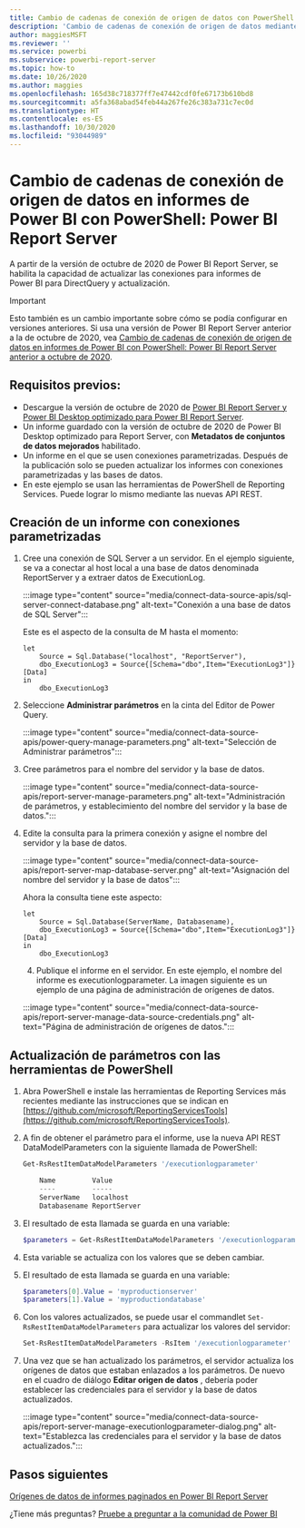 ```yaml
---
title: Cambio de cadenas de conexión de origen de datos con PowerShell
description: 'Cambio de cadenas de conexión de origen de datos mediante API en PowerShell: Power BI Report Server.'
author: maggiesMSFT
ms.reviewer: ''
ms.service: powerbi
ms.subservice: powerbi-report-server
ms.topic: how-to
ms.date: 10/26/2020
ms.author: maggies
ms.openlocfilehash: 165d38c718377ff7e47442cdf0fe67173b610bd8
ms.sourcegitcommit: a5fa368abad54feb44a267fe26c383a731c7ec0d
ms.translationtype: HT
ms.contentlocale: es-ES
ms.lasthandoff: 10/30/2020
ms.locfileid: "93044989"
---
```

# <a name="change-data-source-connection-strings-in-power-bi-reports-with-powershell---power-bi-report-server"></a>Cambio de cadenas de conexión de origen de datos en informes de Power BI con PowerShell: Power BI Report Server


A partir de la versión de octubre de 2020 de Power BI Report Server, se habilita la capacidad de actualizar las conexiones para informes de Power BI para DirectQuery y actualización.

> [!IMPORTANT]
> Esto también es un cambio importante sobre cómo se podía configurar en versiones anteriores. Si usa una versión de Power BI Report Server anterior a la de octubre de 2020, vea [Cambio de cadenas de conexión de origen de datos en informes de Power BI con PowerShell: Power BI Report Server anterior a octubre de 2020](connect-data-source-apis-pre-oct-2020.md).

## <a name="prerequisites"></a>Requisitos previos:
- Descargue la versión de octubre de 2020 de [Power BI Report Server y Power BI Desktop optimizado para Power BI Report Server](https://powerbi.microsoft.com/report-server/).
- Un informe guardado con la versión de octubre de 2020 de Power BI Desktop optimizado para Report Server, con **Metadatos de conjuntos de datos mejorados** habilitado.
- Un informe en el que se usen conexiones parametrizadas. Después de la publicación solo se pueden actualizar los informes con conexiones parametrizadas y las bases de datos.
- En este ejemplo se usan las herramientas de PowerShell de Reporting Services. Puede lograr lo mismo mediante las nuevas API REST.

## <a name="create-a-report-with-parameterized-connections"></a>Creación de un informe con conexiones parametrizadas
    
1. Cree una conexión de SQL Server a un servidor. En el ejemplo siguiente, se va a conectar al host local a una base de datos denominada ReportServer y a extraer datos de ExecutionLog.

    :::image type="content" source="media/connect-data-source-apis/sql-server-connect-database.png" alt-text="Conexión a una base de datos de SQL Server":::

    Este es el aspecto de la consulta de M hasta el momento:

    ```
    let
        Source = Sql.Database("localhost", "ReportServer"),
        dbo_ExecutionLog3 = Source{[Schema="dbo",Item="ExecutionLog3"]}[Data]
    in
        dbo_ExecutionLog3
    ```

2. Seleccione **Administrar parámetros** en la cinta del Editor de Power Query.

    :::image type="content" source="media/connect-data-source-apis/power-query-manage-parameters.png" alt-text="Selección de Administrar parámetros":::

1.  Cree parámetros para el nombre del servidor y la base de datos.

    :::image type="content" source="media/connect-data-source-apis/report-server-manage-parameters.png" alt-text="Administración de parámetros, y establecimiento del nombre del servidor y la base de datos.":::


3. Edite la consulta para la primera conexión y asigne el nombre del servidor y la base de datos.

    :::image type="content" source="media/connect-data-source-apis/report-server-map-database-server.png" alt-text="Asignación del nombre del servidor y la base de datos":::

    Ahora la consulta tiene este aspecto:

    ```
    let
        Source = Sql.Database(ServerName, Databasename),
        dbo_ExecutionLog3 = Source{[Schema="dbo",Item="ExecutionLog3"]}[Data]
    in
        dbo_ExecutionLog3
    ```
    
    4. Publique el informe en el servidor. En este ejemplo, el nombre del informe es executionlogparameter. La imagen siguiente es un ejemplo de una página de administración de orígenes de datos.

    :::image type="content" source="media/connect-data-source-apis/report-server-manage-data-source-credentials.png" alt-text="Página de administración de orígenes de datos.":::

## <a name="update-parameters-using-the-powershell-tools"></a>Actualización de parámetros con las herramientas de PowerShell

1. Abra PowerShell e instale las herramientas de Reporting Services más recientes mediante las instrucciones que se indican en [https://github.com/microsoft/ReportingServicesTools](https://github.com/microsoft/ReportingServicesTools).
    
2.  A fin de obtener el parámetro para el informe, use la nueva API REST DataModelParameters con la siguiente llamada de PowerShell:

    ```powershell
    Get-RsRestItemDataModelParameters '/executionlogparameter'

        Name         Value
        ----         -----
        ServerName   localhost
        Databasename ReportServer
    ```

3. El resultado de esta llamada se guarda en una variable:

    ```powershell
    $parameters = Get-RsRestItemDataModelParameters '/executionlogparameter'
    ```

4. Esta variable se actualiza con los valores que se deben cambiar.
5. El resultado de esta llamada se guarda en una variable:

    ```powershell
    $parameters[0].Value = 'myproductionserver'
    $parameters[1].Value = 'myproductiondatabase'
    ```

6. Con los valores actualizados, se puede usar el commandlet `Set-RsRestItemDataModelParameters` para actualizar los valores del servidor:

    ```powershell
    Set-RsRestItemDataModelParameters -RsItem '/executionlogparameter' -DataModelParameters $parameters
    ```

7. Una vez que se han actualizado los parámetros, el servidor actualiza los orígenes de datos que estaban enlazados a los parámetros. De nuevo en el cuadro de diálogo **Editar origen de datos** , debería poder establecer las credenciales para el servidor y la base de datos actualizados.

    :::image type="content" source="media/connect-data-source-apis/report-server-manage-executionlogparameter-dialog.png" alt-text="Establezca las credenciales para el servidor y la base de datos actualizados.":::

## <a name="next-steps"></a>Pasos siguientes

[Orígenes de datos de informes paginados en Power BI Report Server](connect-data-sources.md) 

¿Tiene más preguntas? [Pruebe a preguntar a la comunidad de Power BI](https://community.powerbi.com/)
